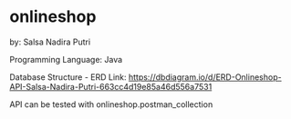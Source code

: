 # onlineshop
by: Salsa Nadira Putri


Programming Language: Java

Database Structure - ERD Link: 
https://dbdiagram.io/d/ERD-Onlineshop-API-Salsa-Nadira-Putri-663cc4d19e85a46d556a7531

API can be tested with onlineshop.postman_collection
